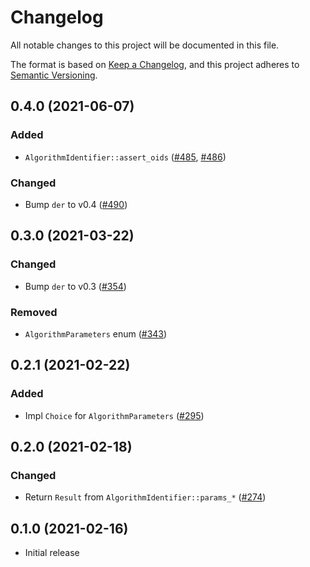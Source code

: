 # Changelog
All notable changes to this project will be documented in this file.

The format is based on [Keep a Changelog](https://keepachangelog.com/en/1.0.0/),
and this project adheres to [Semantic Versioning](https://semver.org/spec/v2.0.0.html).

## 0.4.0 (2021-06-07)
### Added
- `AlgorithmIdentifier::assert_oids` ([#485], [#486])

### Changed
- Bump `der` to v0.4 ([#490])

[#485]: https://github.com/RustCrypto/utils/pull/485
[#486]: https://github.com/RustCrypto/utils/pull/486
[#490]: https://github.com/RustCrypto/utils/pull/490

## 0.3.0 (2021-03-22)
### Changed
- Bump `der` to v0.3 ([#354])

### Removed
- `AlgorithmParameters` enum ([#343])

[#343]: https://github.com/RustCrypto/utils/pull/343
[#354]: https://github.com/RustCrypto/utils/pull/354

## 0.2.1 (2021-02-22)
### Added
- Impl `Choice` for `AlgorithmParameters` ([#295])

[#295]: https://github.com/RustCrypto/utils/pull/295

## 0.2.0 (2021-02-18)
### Changed
- Return `Result` from `AlgorithmIdentifier::params_*` ([#274])

[#274]: https://github.com/RustCrypto/utils/pull/274

## 0.1.0 (2021-02-16)
- Initial release
